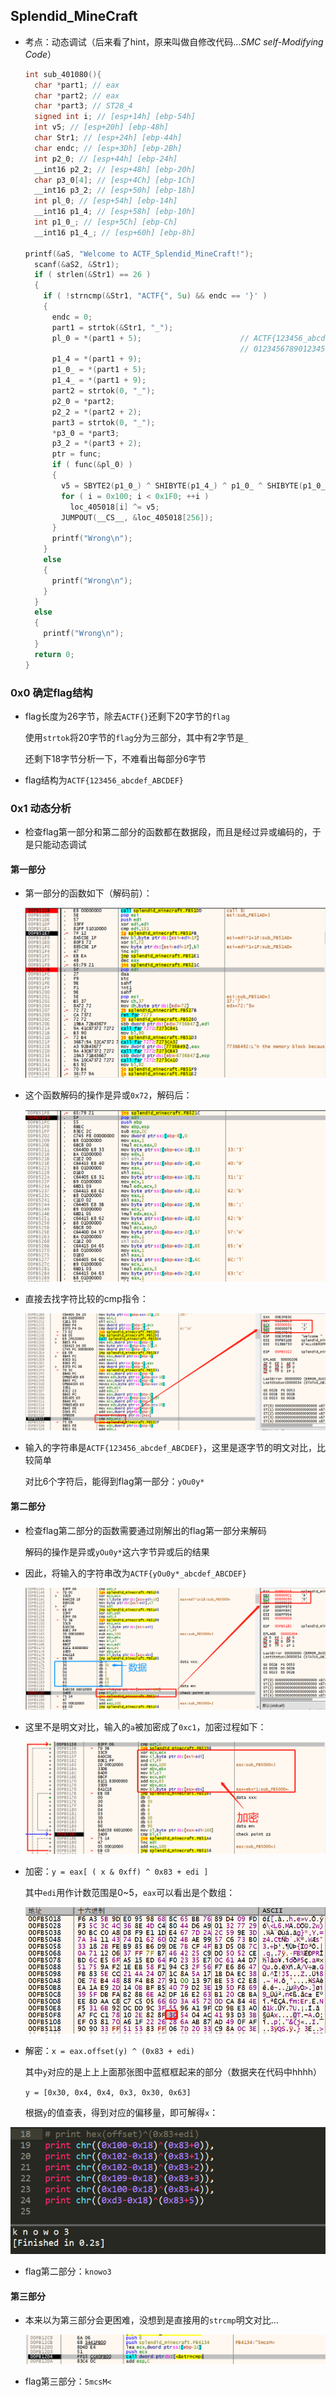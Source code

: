 ## Splendid_MineCraft

- 考点：动态调试（后来看了hint，原来叫做自修改代码...*SMC self-Modifying Code*）

    ```c
    int sub_401080(){
      char *part1; // eax
      char *part2; // eax
      char *part3; // ST28_4
      signed int i; // [esp+14h] [ebp-54h]
      int v5; // [esp+20h] [ebp-48h]
      char Str1; // [esp+24h] [ebp-44h]
      char endc; // [esp+3Dh] [ebp-2Bh]
      int p2_0; // [esp+44h] [ebp-24h]
      __int16 p2_2; // [esp+48h] [ebp-20h]
      char p3_0[4]; // [esp+4Ch] [ebp-1Ch]
      __int16 p3_2; // [esp+50h] [ebp-18h]
      int pl_0; // [esp+54h] [ebp-14h]
      __int16 p1_4; // [esp+58h] [ebp-10h]
      int p1_0_; // [esp+5Ch] [ebp-Ch]
      __int16 p1_4_; // [esp+60h] [ebp-8h]
    
  printf(&aS, "Welcome to ACTF_Splendid_MineCraft!");
      scanf(&aS2, &Str1);
      if ( strlen(&Str1) == 26 )
      {
        if ( !strncmp(&Str1, "ACTF{", 5u) && endc == '}' )
        {
          endc = 0;
          part1 = strtok(&Str1, "_");
          pl_0 = *(part1 + 5);                      // ACTF{123456_abcdef_ABCDEF}
                                                    // 01234567890123456789012345
          p1_4 = *(part1 + 9);
          p1_0_ = *(part1 + 5);
          p1_4_ = *(part1 + 9);
          part2 = strtok(0, "_");
          p2_0 = *part2;
          p2_2 = *(part2 + 2);
          part3 = strtok(0, "_");
          *p3_0 = *part3;
          p3_2 = *(part3 + 2);
          ptr = func;
          if ( func(&pl_0) )
          {
            v5 = SBYTE2(p1_0_) ^ SHIBYTE(p1_4_) ^ p1_0_ ^ SHIBYTE(p1_0_) ^ SBYTE1(p1_0_) ^ p1_4_;
            for ( i = 0x100; i < 0x1F0; ++i )
              loc_405018[i] ^= v5;
            JUMPOUT(__CS__, &loc_405018[256]);
          }
          printf("Wrong\n");
        }
        else
        {
          printf("Wrong\n");
        }
      }
      else
      {
        printf("Wrong\n");
      }
      return 0;
    }
    ```

### 0x0 确定flag结构

- flag长度为26字节，除去`ACTF{}`还剩下20字节的`flag`

  使用`strtok`将20字节的`flag`分为三部分，其中有2字节是`_`

  还剩下18字节分析一下，不难看出每部分6字节

- flag结构为`ACTF{123456_abcdef_ABCDEF}`

### 0x1 动态分析

- 检查flag第一部分和第二部分的函数都在数据段，而且是经过异或编码的，于是只能动态调试

#### 第一部分

- 第一部分的函数如下（解码前）：

  ![p1_encode](./p1_encode.png)

- 这个函数解码的操作是异或`0x72`，解码后：

  ![p1_dec](./p1_decode.png)

- 直接去找字符比较的cmp指令：

  ![p1_cmp](./p1_cmp.png)

- 输入的字符串是`ACTF{123456_abcdef_ABCDEF}`，这里是逐字节的明文对比，比较简单

  对比6个字符后，能得到flag第一部分：`yOu0y*`

#### 第二部分

- 检查flag第二部分的函数需要通过刚解出的flag第一部分来解码

  解码的操作是异或`yOu0y*`这六字节异或后的结果

- 因此，将输入的字符串改为`ACTF{yOu0y*_abcdef_ABCDEF}`

  ![p2_cmp](./p2_cmp.png)

- 这里不是明文对比，输入的`a`被加密成了`0xc1`，加密过程如下：

  ![p2_encode](./p2_enc.png)

- 加密：`y = eax[ ( x & 0xff) ^ 0x83 + edi ]`

  其中`edi`用作计数范围是0~5，`eax`可以看出是个数组：

  ![p2_map](./p2_tbl.png)

- 解密：`x = eax.offset(y) ^ (0x83 + edi)`

  其中`y`对应的是上上上面那张图中蓝框框起来的部分（数据夹在代码中hhhh）

  `y = [0x30, 0x4, 0x4, 0x3, 0x30, 0x63]`

  根据`y`的值查表，得到对应的偏移量，即可解得`x`：

![p2_dec](./p2_dec.png)

- flag第二部分：`knowo3`

#### 第三部分

- 本来以为第三部分会更困难，没想到是直接用的`strcmp`明文对比...

  ![p3](./p3_cmp.png)

- flag第三部分：`5mcsM<`